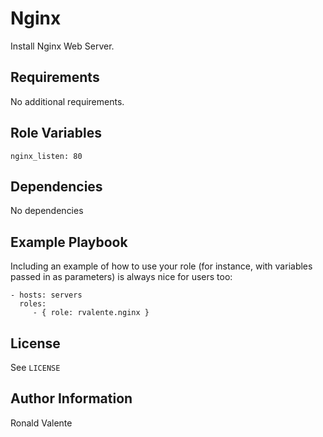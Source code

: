 Nginx
=====

Install Nginx Web Server.

Requirements
------------

No additional requirements.

Role Variables
--------------

```
nginx_listen: 80
```

Dependencies
------------

No dependencies

Example Playbook
----------------

Including an example of how to use your role (for instance, with variables passed in as parameters) is always nice for users too:

    - hosts: servers
      roles:
         - { role: rvalente.nginx }

License
-------

See `LICENSE`

Author Information
------------------

Ronald Valente
